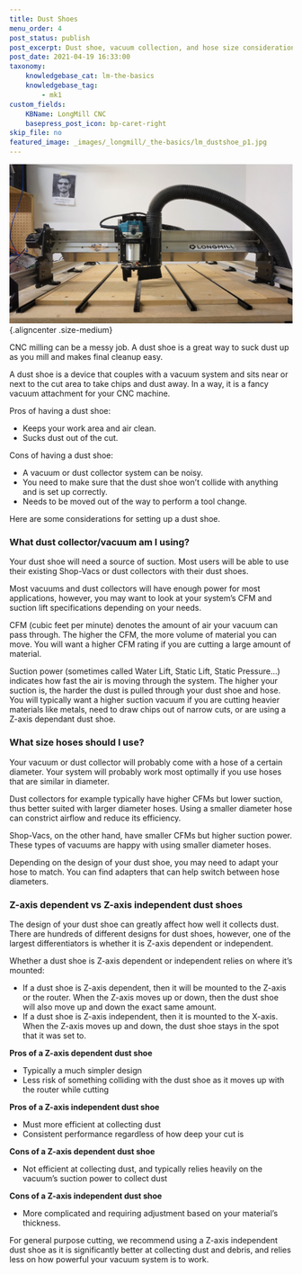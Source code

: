 ```yaml
---
title: Dust Shoes
menu_order: 4
post_status: publish
post_excerpt: Dust shoe, vacuum collection, and hose size considerations for the LongMill CNC. Pros and cons of Z-independent and dependent dust shoes discussed.
post_date: 2021-04-19 16:33:00
taxonomy:
    knowledgebase_cat: lm-the-basics
    knowledgebase_tag:
        - mk1
custom_fields:
    KBName: LongMill CNC
    basepress_post_icon: bp-caret-right
skip_file: no
featured_image: _images/_longmill/_the-basics/lm_dustshoe_p1.jpg
--- 
```


![](/_images/_longmill/_the-basics/lm_dustshoe_p1.jpg){.aligncenter .size-medium}

CNC milling can be a messy job. A dust shoe is a great way to suck dust up as you mill and makes final cleanup easy.

A dust shoe is a device that couples with a vacuum system and sits near or next to the cut area to take chips and dust away. In a way, it is a fancy vacuum attachment for your CNC machine.

Pros of having a dust shoe:

<ul>
<li>Keeps your work area and air clean.</li>
<li>Sucks dust out of the cut.</li>
</ul>

Cons of having a dust shoe:

<ul>
<li>A vacuum or dust collector system can be noisy.</li>
<li>You need to make sure that the dust shoe won’t collide with anything and is set up correctly.</li>
<li>Needs to be moved out of the way to perform a tool change.</li>
</ul>

Here are some considerations for setting up a dust shoe.

### What dust collector/vacuum am I using?

Your dust shoe will need a source of suction. Most users will be able to use their existing Shop-Vacs or dust collectors with their dust shoes.

Most vacuums and dust collectors will have enough power for most applications, however, you may want to look at your system’s CFM and suction lift specifications depending on your needs.

CFM (cubic feet per minute) denotes the amount of air your vacuum can pass through. The higher the CFM, the more volume of material you can move. You will want a higher CFM rating if you are cutting a large amount of material.

Suction power (sometimes called Water Lift, Static Lift, Static Pressure…) indicates how fast the air is moving through the system. The higher your suction is, the harder the dust is pulled through your dust shoe and hose. You will typically want a higher suction vacuum if you are cutting heavier materials like metals, need to draw chips out of narrow cuts, or are using a Z-axis dependant dust shoe.

### What size hoses should I use?

Your vacuum or dust collector will probably come with a hose of a certain diameter. Your system will probably work most optimally if you use hoses that are similar in diameter.

Dust collectors for example typically have higher CFMs but lower suction, thus better suited with larger diameter hoses. Using a smaller diameter hose can constrict airflow and reduce its efficiency.

Shop-Vacs, on the other hand, have smaller CFMs but higher suction power. These types of vacuums are happy with using smaller diameter hoses.

Depending on the design of your dust shoe, you may need to adapt your hose to match. You can find adapters that can help switch between hose diameters.

### Z-axis dependent vs Z-axis independent dust shoes

The design of your dust shoe can greatly affect how well it collects dust. There are hundreds of different designs for dust shoes, however, one of the largest differentiators is whether it is Z-axis dependent or independent.

Whether a dust shoe is Z-axis dependent or independent relies on where it’s mounted:

<ul>
<li>If a dust shoe is Z-axis dependent, then it will be mounted to the Z-axis or the router. When the Z-axis moves up or down, then the dust shoe will also move up and down the exact same amount. </li>
<li>If a dust shoe is Z-axis independent, then it is mounted to the X-axis. When the Z-axis moves up and down, the dust shoe stays in the spot that it was set to. </li>
</ul>

<b>Pros of a Z-axis dependent dust shoe</b>

<ul>
<li>Typically a much simpler design</li>
<li>Less risk of something colliding with the dust shoe as it moves up with the router while cutting</li>
</ul>

<b>Pros of a Z-axis independent dust shoe</b>

<ul>
<li>Must more efficient at collecting dust</li>
<li>Consistent performance regardless of how deep your cut is</li>
</ul>

<b>Cons of a Z-axis dependent dust shoe</b>

<ul>
<li>Not efficient at collecting dust, and typically relies heavily on the vacuum’s suction power to collect dust</li>
</ul>

<b>Cons of a Z-axis independent dust shoe</b>

<ul>
<li>More complicated and requiring adjustment based on your material’s thickness.</li>
</ul>

For general purpose cutting, we recommend using a Z-axis independent dust shoe as it is significantly better at collecting dust and debris, and relies less on how powerful your vacuum system is to work.
